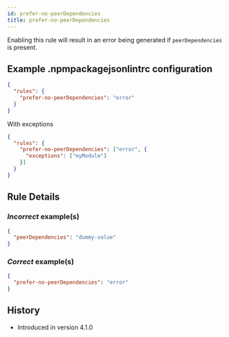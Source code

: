 ```yaml
---
id: prefer-no-peerDependencies
title: prefer-no-peerDependencies
---
```


Enabling this rule will result in an error being generated if `peerDependencies` is present.

## Example .npmpackagejsonlintrc configuration

```json
{
  "rules": {
    "prefer-no-peerDependencies": "error"
  }
}
```

With exceptions

```json
{
  "rules": {
    "prefer-no-peerDependencies": ["error", {
      "exceptions": ["myModule"]
    }]
  }
}
```


## Rule Details

### *Incorrect* example(s)

```json
{
  "peerDependencies": "dummy-value"
}
```

### *Correct* example(s)

```json
{
  "prefer-no-peerDependencies": "error"
}
```

## History

* Introduced in version 4.1.0

